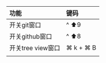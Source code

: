 | 功能 | 键码     |
| :------------- | :------------- |
| 开关git窗口      | ^ ⬆️9     |
| 开关github窗口      | ^ ⬆️8     |
| 开关tree view窗口      |  ⌘ k + ⌘ B    |
|   |   |
